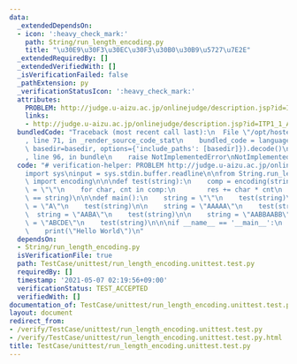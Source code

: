 ```yaml
---
data:
  _extendedDependsOn:
  - icon: ':heavy_check_mark:'
    path: String/run_length_encoding.py
    title: "\u30E9\u30F3\u30EC\u30F3\u30B0\u30B9\u5727\u7E2E"
  _extendedRequiredBy: []
  _extendedVerifiedWith: []
  _isVerificationFailed: false
  _pathExtension: py
  _verificationStatusIcon: ':heavy_check_mark:'
  attributes:
    PROBLEM: http://judge.u-aizu.ac.jp/onlinejudge/description.jsp?id=ITP1_1_A
    links:
    - http://judge.u-aizu.ac.jp/onlinejudge/description.jsp?id=ITP1_1_A
  bundledCode: "Traceback (most recent call last):\n  File \"/opt/hostedtoolcache/Python/3.9.5/x64/lib/python3.9/site-packages/onlinejudge_verify/documentation/build.py\"\
    , line 71, in _render_source_code_stat\n    bundled_code = language.bundle(stat.path,\
    \ basedir=basedir, options={'include_paths': [basedir]}).decode()\n  File \"/opt/hostedtoolcache/Python/3.9.5/x64/lib/python3.9/site-packages/onlinejudge_verify/languages/python.py\"\
    , line 96, in bundle\n    raise NotImplementedError\nNotImplementedError\n"
  code: "# verification-helper: PROBLEM http://judge.u-aizu.ac.jp/onlinejudge/description.jsp?id=ITP1_1_A\n\
    import sys\ninput = sys.stdin.buffer.readline\n\nfrom String.run_length_encoding\
    \ import encoding\n\n\ndef test(string):\n    comp = encoding(string)\n    res\
    \ = \"\"\n    for char, cnt in comp:\n        res += char * cnt\n    assert(res\
    \ == string)\n\n\ndef main():\n    string = \"\"\n    test(string)\n\n    string\
    \ = \"A\"\n    test(string)\n\n    string = \"AAAAA\"\n    test(string)\n\n  \
    \  string = \"AABA\"\n    test(string)\n\n    string = \"AABBAABB\"\n\n    string\
    \ = \"ABCDE\"\n    test(string)\n\n\nif __name__ == '__main__':\n    main()\n\
    \    print(\"Hello World\")\n"
  dependsOn:
  - String/run_length_encoding.py
  isVerificationFile: true
  path: TestCase/unittest/run_length_encoding.unittest.test.py
  requiredBy: []
  timestamp: '2021-05-07 02:19:56+09:00'
  verificationStatus: TEST_ACCEPTED
  verifiedWith: []
documentation_of: TestCase/unittest/run_length_encoding.unittest.test.py
layout: document
redirect_from:
- /verify/TestCase/unittest/run_length_encoding.unittest.test.py
- /verify/TestCase/unittest/run_length_encoding.unittest.test.py.html
title: TestCase/unittest/run_length_encoding.unittest.test.py
---
```

